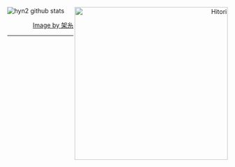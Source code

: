
<div>
  <div align="right">
   <img align="right" width="350" alt="Hitori" src="https://pbs.twimg.com/media/FlDaH2LaEAY1NlM?format=jpg&name=large"/>
  </div>

  <div align="left">
   
  ![hyn2 github stats](https://github-readme-stats.vercel.app/api?username=hyn2&show_icons=true&theme=dark&card_width=10px)
  </div>
</div>




 


  

<div align="right">
  <a href="https://twitter.com/k4itoh">Image by 架糸</a>
</div>


------

  

